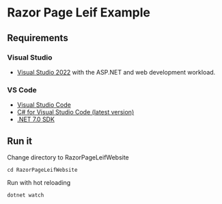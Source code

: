 # Razor Page Leif Example

## Requirements

### Visual Studio

* [Visual Studio 2022](https://visualstudio.microsoft.com/vs/#download) with the ASP.NET and web development workload.

### VS Code

* [Visual Studio Code](https://code.visualstudio.com/download)
* [C# for Visual Studio Code (latest version)](https://marketplace.visualstudio.com/items?itemName=ms-dotnettools.csharp)
* [.NET 7.0 SDK](https://dotnet.microsoft.com/download/dotnet/7.0)

## Run it

Change directory to RazorPageLeifWebsite

```shell
cd RazorPageLeifWebsite
```

Run with hot reloading

```shell
dotnet watch
```
